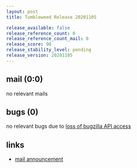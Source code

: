 ```yaml
---
layout: post
title: Tumbleweed Release 20201105

release_available: false
release_reference_count: 0
release_reference_count_mail: 0
release_score: 90
release_stability_level: pending
release_version: 20201105
---
```


## mail (0:0)

no relevant mails

## bugs (0)

<!--more-->

no relevant bugs due to [loss of bugzilla API access](https://bugzilla.opensuse.org/show_bug.cgi?id=1157722)



## links

- [mail announcement](https://lists.opensuse.org/opensuse-factory/2020-11/msg00073.html)
